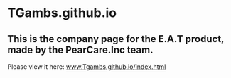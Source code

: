 # TGambs.github.io
## This is the company page for the E.A.T product, made by the PearCare.Inc team.

Please view it here: www.Tgambs.github.io/index.html
